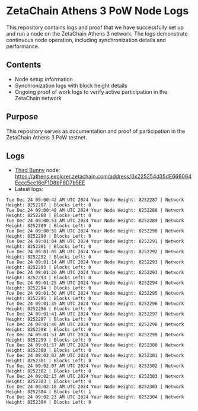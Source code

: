 # ZetaChain Athens 3 PoW Node Logs
This repository contains logs and proof that we have successfully set up and run a node on the ZetaChain Athens 3 network. The logs demonstrate continuous node operation, including synchronization details and performance.

## Contents
- Node setup information
- Synchronization logs with block height details
- Ongoing proof of work logs to verify active participation in the ZetaChain network

## Purpose
This repository serves as documentation and proof of participation in the ZetaChain Athens 3 PoW testnet.

## Logs

- [Third Bunny](https://thirdbunny.xyz/) node: https://athens.explorer.zetachain.com/address/0x225254d35dE666064Eccc5ce16eF1D8bF8D7b5EE
- Latest logs:
```
Tue Dec 24 09:00:42 AM UTC 2024 Your Node Height: 8252287 | Network Height: 8252287 | Blocks Left: 0
Tue Dec 24 09:00:48 AM UTC 2024 Your Node Height: 8252288 | Network Height: 8252288 | Blocks Left: 0
Tue Dec 24 09:00:53 AM UTC 2024 Your Node Height: 8252289 | Network Height: 8252289 | Blocks Left: 0
Tue Dec 24 09:00:58 AM UTC 2024 Your Node Height: 8252290 | Network Height: 8252290 | Blocks Left: 0
Tue Dec 24 09:01:04 AM UTC 2024 Your Node Height: 8252291 | Network Height: 8252291 | Blocks Left: 0
Tue Dec 24 09:01:09 AM UTC 2024 Your Node Height: 8252292 | Network Height: 8252292 | Blocks Left: 0
Tue Dec 24 09:01:14 AM UTC 2024 Your Node Height: 8252293 | Network Height: 8252293 | Blocks Left: 0
Tue Dec 24 09:01:20 AM UTC 2024 Your Node Height: 8252293 | Network Height: 8252293 | Blocks Left: 0
Tue Dec 24 09:01:25 AM UTC 2024 Your Node Height: 8252294 | Network Height: 8252294 | Blocks Left: 0
Tue Dec 24 09:01:30 AM UTC 2024 Your Node Height: 8252295 | Network Height: 8252295 | Blocks Left: 0
Tue Dec 24 09:01:35 AM UTC 2024 Your Node Height: 8252296 | Network Height: 8252296 | Blocks Left: 0
Tue Dec 24 09:01:41 AM UTC 2024 Your Node Height: 8252297 | Network Height: 8252297 | Blocks Left: 0
Tue Dec 24 09:01:46 AM UTC 2024 Your Node Height: 8252298 | Network Height: 8252298 | Blocks Left: 0
Tue Dec 24 09:01:51 AM UTC 2024 Your Node Height: 8252299 | Network Height: 8252299 | Blocks Left: 0
Tue Dec 24 09:01:57 AM UTC 2024 Your Node Height: 8252300 | Network Height: 8252300 | Blocks Left: 0
Tue Dec 24 09:02:02 AM UTC 2024 Your Node Height: 8252301 | Network Height: 8252301 | Blocks Left: 0
Tue Dec 24 09:02:07 AM UTC 2024 Your Node Height: 8252302 | Network Height: 8252302 | Blocks Left: 0
Tue Dec 24 09:02:13 AM UTC 2024 Your Node Height: 8252303 | Network Height: 8252303 | Blocks Left: 0
Tue Dec 24 09:02:18 AM UTC 2024 Your Node Height: 8252303 | Network Height: 8252304 | Blocks Left: 1
Tue Dec 24 09:02:23 AM UTC 2024 Your Node Height: 8252304 | Network Height: 8252304 | Blocks Left: 0
```
